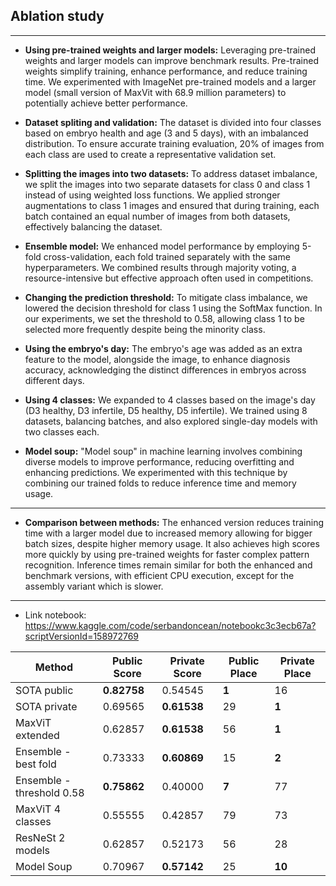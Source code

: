 ## Ablation study
***
* **Using pre-trained weights and larger models:** Leveraging pre-trained weights and larger models can improve benchmark results. Pre-trained weights simplify training, enhance performance, and reduce training time. We experimented with ImageNet pre-trained models and a larger model (small version of MaxVit with 68.9 million parameters) to potentially achieve better performance.
* **Dataset spliting and validation:** The dataset is divided into four classes based on embryo health and age (3 and 5 days), with an imbalanced distribution. To ensure accurate training evaluation, 20% of images from each class are used to create a representative validation set.

* **Splitting the images into two datasets:** To address dataset imbalance, we split the images into two separate datasets for class 0 and class 1 instead of using weighted loss functions. We applied stronger augmentations to class 1 images and ensured that during training, each batch contained an equal number of images from both datasets, effectively balancing the dataset.

* **Ensemble model:** We enhanced model performance by employing 5-fold cross-validation, each fold trained separately with the same hyperparameters. We combined results through majority voting, a resource-intensive but effective approach often used in competitions.

* **Changing the prediction threshold:** To mitigate class imbalance, we lowered the decision threshold for class 1 using the SoftMax function. In our experiments, we set the threshold to 0.58, allowing class 1 to be selected more frequently despite being the minority class.
* **Using the embryo's day:** The embryo's age was added as an extra feature to the model, alongside the image, to enhance diagnosis accuracy, acknowledging the distinct differences in embryos across different days.

* **Using 4 classes:** We expanded to 4 classes based on the image's day (D3 healthy, D3 infertile, D5 healthy, D5 infertile). We trained using 8 datasets, balancing batches, and also explored single-day models with two classes each.

* **Model soup:** "Model soup" in machine learning involves combining diverse models to improve performance, reducing overfitting and enhancing predictions. We experimented with this technique by combining our trained folds to reduce inference time and memory usage.
  
***
* **Comparison between methods:** The enhanced version reduces training time with a larger model due to increased memory allowing for bigger batch sizes, despite higher memory usage. It also achieves high scores more quickly by using pre-trained weights for faster complex pattern recognition. Inference times remain similar for both the enhanced and benchmark versions, with efficient CPU execution, except for the assembly variant which is slower.
***
* Link notebook: https://www.kaggle.com/code/serbandoncean/notebookc3c3ecb67a?scriptVersionId=158972769

| Method | Public Score | Private Score | Public Place | Private Place |
|--------|--------------|---------------|--------------|---------------|
| SOTA public | **0.82758** | 0.54545 | **1** | 16 |
| SOTA private | 0.69565 | **0.61538** | 29 | **1** |
| MaxViT extended | 0.62857 | **0.61538** | 56 | **1** |
| Ensemble - best fold | 0.73333 | **0.60869** | 15 | **2** |
| Ensemble - threshold 0.58 | **0.75862** | 0.40000 | **7** | 77 |
| MaxViT 4 classes | 0.55555 | 0.42857 | 79 | 73 |
| ResNeSt 2 models | 0.62857 | 0.52173 | 56 | 28 |
| Model Soup | 0.70967 | **0.57142** | 25 | **10** |

